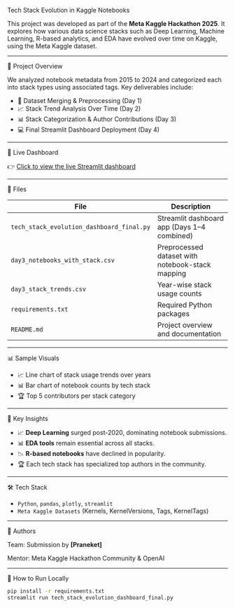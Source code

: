 Tech Stack Evolution in Kaggle Notebooks

This project was developed as part of the **Meta Kaggle Hackathon 2025**. It explores how various data science stacks such as Deep Learning, Machine Learning, R-based analytics, and EDA have evolved over time on Kaggle, using the Meta Kaggle dataset.

---
📌 Project Overview

We analyzed notebook metadata from 2015 to 2024 and categorized each into stack types using associated tags. Key deliverables include:

- 📘 Dataset Merging & Preprocessing (Day 1)
- 📈 Stack Trend Analysis Over Time (Day 2)
- 📊 Stack Categorization & Author Contributions (Day 3)
- 💻 Final Streamlit Dashboard Deployment (Day 4)

---

🚀 Live Dashboard

👉 [Click to view the live Streamlit dashboard](https://tech-trend-dashboard.streamlit.app/)

---

📁 Files

| File | Description |
|------|-------------|
| `tech_stack_evolution_dashboard_final.py` | Streamlit dashboard app (Days 1–4 combined) |
| `day3_notebooks_with_stack.csv` | Preprocessed dataset with notebook-stack mapping |
| `day3_stack_trends.csv` | Year-wise stack usage counts |
| `requirements.txt` | Required Python packages |
| `README.md` | Project overview and documentation |

---

📊 Sample Visuals

- 📈 Line chart of stack usage trends over years  
- 📊 Bar chart of notebook counts by tech stack  
- 🏆 Top 5 contributors per stack category

---

🧠 Key Insights

- 📈 **Deep Learning** surged post-2020, dominating notebook submissions.
- 📊 **EDA tools** remain essential across all stacks.
- 📉 **R-based notebooks** have declined in popularity.
- 🏆 Each tech stack has specialized top authors in the community.

---

🛠️ Tech Stack

- `Python`, `pandas`, `plotly`, `streamlit`
- `Meta Kaggle Datasets` (Kernels, KernelVersions, Tags, KernelTags)

---

🙌 Authors

Team: Submission by **[Praneket]**

Mentor: Meta Kaggle Hackathon Community & OpenAI

---

🏁 How to Run Locally

```bash
pip install -r requirements.txt
streamlit run tech_stack_evolution_dashboard_final.py
